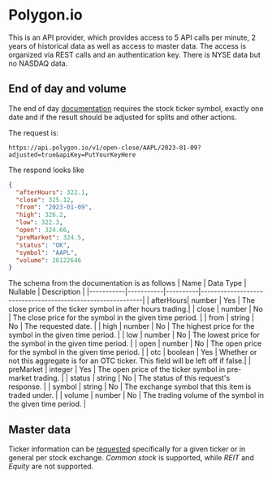 # Polygon.io

This is an API provider, which provides access to 5 API calls per minute, 2 years of historical data as well as access to master data. The access is organized via REST calls and an authentication key. There is NYSE data but no NASDAQ data.

## End of day and volume

The end of day [documentation](https://polygon.io/docs/stocks/get_v1_open-close__stocksticker___date) requires the stock ticker symbol, exactly one date and if the result should be adjusted for splits and other actions.

The request is:
```http
https://api.polygon.io/v1/open-close/AAPL/2023-01-09?adjusted=true&apiKey=PutYourKeyHere
```

The respond looks like 
```json
{
  "afterHours": 322.1,
  "close": 325.12,
  "from": "2023-01-09",
  "high": 326.2,
  "low": 322.3,
  "open": 324.66,
  "preMarket": 324.5,
  "status": "OK",
  "symbol": "AAPL",
  "volume": 26122646
}
```
The schema from the documentation is as follows
| Name      | Data Type | Nullable | Description                                                |
|-----------|-----------|----------|------------------------------------------------------------|
| afterHours| number    | Yes      | The close price of the ticker symbol in after hours trading.|
| close     | number    | No       | The close price for the symbol in the given time period.    |
| from      | string    | No       | The requested date.                                        |
| high      | number    | No       | The highest price for the symbol in the given time period.  |
| low       | number    | No       | The lowest price for the symbol in the given time period.   |
| open      | number    | No       | The open price for the symbol in the given time period.     |
| otc       | boolean   | Yes      | Whether or not this aggregate is for an OTC ticker. This field will be left off if false.|
| preMarket | integer   | Yes      | The open price of the ticker symbol in pre-market trading.  |
| status    | string    | No       | The status of this request's response.                      |
| symbol    | string    | No       | The exchange symbol that this item is traded under.         |
| volume    | number    | No       | The trading volume of the symbol in the given time period.  |


## Master data

Ticker information can be [requested](https://polygon.io/docs/stocks/get_v3_reference_tickers) specifically for a given ticker or in general per stock exchange. <i>Common stock</i> is supported, while <i>REIT</i> and <i>Equity</i> are not supported.